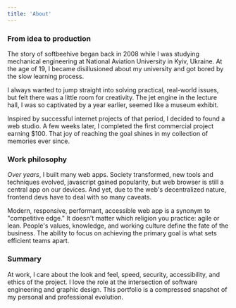 ```yaml
---
title: 'About'
---
```


### From idea to production

The story of softbeehive began back in 2008 while I was studying mechanical engineering at National Aviation University in Kyiv, Ukraine. At the age of 19, I became disillusioned about my university and got bored by the slow learning process.

I always wanted to jump straight into solving practical, real-world issues, but felt there was a little room for creativity. The jet engine in the lecture hall, I was so captivated by a year earlier, seemed like a museum exhibit.

Inspired by successful internet projects of that period, I decided to found a web studio. A few weeks later, I completed the first commercial project earning $100. That joy of reaching the goal shines in my collection of memories ever since.

### Work philosophy

*Over <experience-counter></experience-counter> years*, I built many web apps. Society transformed, new tools and techniques evolved, javascript gained popularity, but web browser is still a central app on our devices. And yet, due to the web's decentralized nature, frontend devs have to deal with so many caveats.

Modern, responsive, performant, accessible web app is a synonym to "competitive edge." It doesn't matter which religion you practice: agile or lean. People's values, knowledge, and working culture define the fate of the business. The ability to focus on achieving the primary goal is what sets efficient teams apart.

### Summary
At work, I care about the look and feel, speed, security, accessibility, and ethics of the project. I love the role at the intersection of software engineering and graphic design. This portfolio is a compressed snapshot of my personal and professional evolution.
